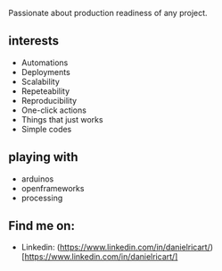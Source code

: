 Passionate about production readiness of any project. 
## interests
- Automations
- Deployments
- Scalability
- Repeteability
- Reproducibility
- One-click actions
- Things that just works
- Simple codes

## playing with
- arduinos
- openframeworks
- processing

## Find me on:
- Linkedin: (https://www.linkedin.com/in/danielricart/)[https://www.linkedin.com/in/danielricart/]
